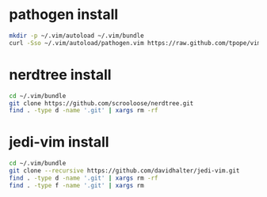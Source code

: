 # pathogen install

```bash
mkdir -p ~/.vim/autoload ~/.vim/bundle
curl -Sso ~/.vim/autoload/pathogen.vim https://raw.github.com/tpope/vim-pathogen/master/autoload/pathogen.vim
```

# nerdtree install

```bash
cd ~/.vim/bundle
git clone https://github.com/scrooloose/nerdtree.git
find . -type d -name '.git' | xargs rm -rf
```

# jedi-vim install

```bash
cd ~/.vim/bundle
git clone --recursive https://github.com/davidhalter/jedi-vim.git
find . -type d -name '.git' | xargs rm -rf
find . -type f -name '.git' | xargs rm
```
